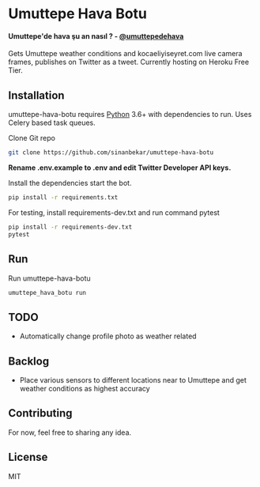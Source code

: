 # Umuttepe Hava Botu
#### Umuttepe'de hava şu an nasıl ? - [@umuttepedehava](https://twitter.com/umuttepedehava)

Gets Umuttepe weather conditions and kocaeliyiseyret.com live camera frames, publishes on Twitter as a tweet. Currently hosting on Heroku Free Tier.

## Installation

umuttepe-hava-botu requires [Python](https://www.python.org) 3.6+ with dependencies to run. 
Uses Celery based task queues.

Clone Git repo
```sh
git clone https://github.com/sinanbekar/umuttepe-hava-botu
```

**Rename .env.example to .env and edit Twitter Developer API keys.**


Install the dependencies start the bot.

```sh
pip install -r requirements.txt
```

For testing, install requirements-dev.txt and run command pytest
```sh
pip install -r requirements-dev.txt
pytest
```


 ## Run
 Run umuttepe-hava-botu
 ```sh
umuttepe_hava_botu run
```


 ## TODO
 - Automatically change profile photo as weather related
 
 ## Backlog
 - Place various sensors to different locations near to Umuttepe and get weather conditions as highest accuracy

## Contributing

For now, feel free to sharing any idea.


## License

MIT
